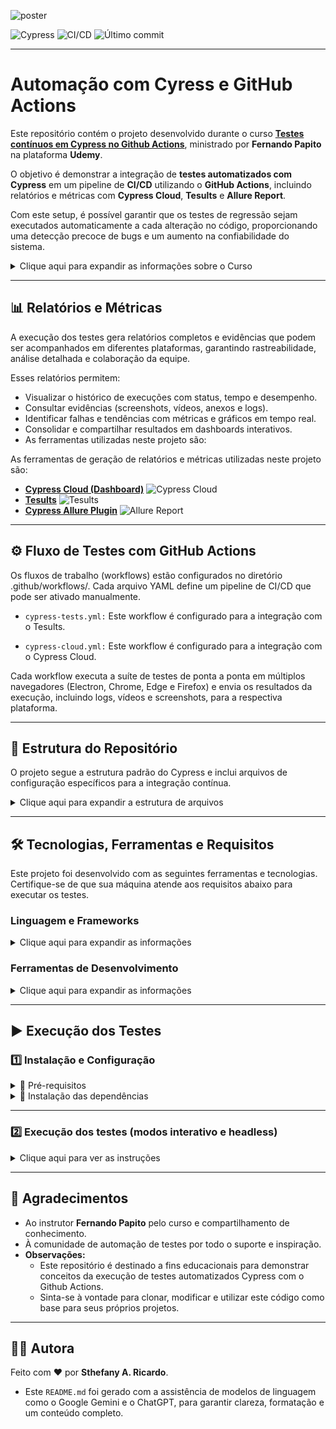 ![poster](./.github/poster.png)

![Cypress](https://img.shields.io/badge/Cypress-Testing-04C38E?logo=cypress) ![CI/CD](https://img.shields.io/github/actions/workflow/status/sthefanyricardo/cypress-actions/cypress-tests.yml?label=CI/CD&logo=github) ![Último commit](https://img.shields.io/github/last-commit/sthefanyricardo/cypress-actions?label=Último%20commit&style=flat&logo=git)

---

# Automação com Cyress e GitHub Actions

Este repositório contém o projeto desenvolvido durante o curso [**Testes contínuos em Cypress no Github Actions**](https://www.udemy.com/course/testes-continuos-em-cypress-no-github-actions/), ministrado por **Fernando Papito** na plataforma **Udemy**.

O objetivo é demonstrar a integração de **testes automatizados com Cypress** em um pipeline de **CI/CD** utilizando o **GitHub Actions**, incluindo relatórios e métricas com **Cypress Cloud**, **Tesults** e **Allure Report**.

Com este setup, é possível garantir que os testes de regressão sejam executados automaticamente a cada alteração no código, proporcionando uma detecção precoce de bugs e um aumento na confiabilidade do sistema.

<details>
  <summary>Clique aqui para expandir as informações sobre o Curso</summary>

  ### 🎯 Objetivo

  O principal objetivo deste projeto é construir um fluxo de trabalho (workflow) de testes contínuos que:

  - 🔄 Automatize a execução dos testes de regressão do Cypress.
  - ⚙️ Utilize o GitHub Actions para orquestrar o pipeline de testes.
  - 📊 Gere relatórios, screenshots e métricas para evidenciar a execução dos testes:
    - ☁️ Integre-se ao Cypress Cloud (antigo Cypress Dashboard) para uma visualização detalhada do histórico de testes.
    - ☁️ Integre-se ao Tesults para uma visualização detalhada do histórico de testes.
    - ☁️ Integre-se ao Allure Report para uma visualização detalhada do histórico de testes.
  
  --- 

  ### 📑 Conteúdo do Curso

  Durante o curso, foram aplicados os seguintes conceitos:

  - Construção de Pipelines e Workflows de CI/CD: Criação de arquivos .yml para automatizar a execução dos testes no GitHub Actions.
  - Testes Contínuos com Cypress: Configuração e execução dos testes de regressão de forma automática, garantindo a detecção precoce de bugs.
  - Geração de Relatórios e Métricas: Configuração de integrações para gerar evidências de execução (vídeos, screenshots) e dashboards com relatórios detalhados.

</details>

---

## 📊 Relatórios e Métricas

A execução dos testes gera relatórios completos e evidências que podem ser acompanhados em diferentes plataformas, garantindo rastreabilidade, análise detalhada e colaboração da equipe.

Esses relatórios permitem:
- Visualizar o histórico de execuções com status, tempo e desempenho.
- Consultar evidências (screenshots, vídeos, anexos e logs).
- Identificar falhas e tendências com métricas e gráficos em tempo real.
- Consolidar e compartilhar resultados em dashboards interativos.
- As ferramentas utilizadas neste projeto são:

As ferramentas de geração de relatórios e métricas utilizadas neste projeto são:
- [**Cypress Cloud (Dashboard)**](https://cloud.cypress.io/) ![Cypress Cloud](https://img.shields.io/badge/Cypress%20Cloud-Dashboard-04C38E?logo=cypress)  
- [**Tesults**](https://www.tesults.com/) ![Tesults](https://img.shields.io/badge/Tesults-Results-3F7CAC)  
- [**Cypress Allure Plugin**](https://github.com/Shelex/cypress-allure-plugin) ![Allure Report](https://img.shields.io/badge/Allure-Reports-E91E63?logo=allure)

---

## ⚙️ Fluxo de Testes com GitHub Actions

Os fluxos de trabalho (workflows) estão configurados no diretório .github/workflows/. Cada arquivo YAML define um pipeline de CI/CD que pode ser ativado manualmente.

- ```cypress-tests.yml:``` Este workflow é configurado para a integração com o Tesults.

- ```cypress-cloud.yml:``` Este workflow é configurado para a integração com o Cypress Cloud.

Cada workflow executa a suíte de testes de ponta a ponta em múltiplos navegadores (Electron, Chrome, Edge e Firefox) e envia os resultados da execução, incluindo logs, vídeos e screenshots, para a respectiva plataforma.

---

## 📁 Estrutura do Repositório

O projeto segue a estrutura padrão do Cypress e inclui arquivos de configuração específicos para a integração contínua.

<details>
  <summary>Clique aqui para expandir a estrutura de arquivos</summary>

  ```text
  📦 cypress-actions/
  ┣ 📂 .github/
  ┃ └── workflows/
  ┃     ┣ 📜 cypress-cloud.yml     # Workflow para execução de testes no Cypress Cloud
  ┃     ┗ 📜 cypress-tests.yml     # Workflow para execução básica de testes
  ┣ 📂 cypress/
  ┃ ┣ 📂 e2e/
  ┃ ┃ ┗ 📜 login.cy.js           # Exemplo de um caso de teste e2e
  ┃ ┗ 📂 support/
  ┃     ┣ 📜 commands.js           # Comandos customizados do Cypress
  ┃     ┗ 📜 e2e.js                # Arquivo de suporte
  ┣ 📜 .gitignore                    # Arquivos e pastas a serem ignorados pelo Git
  ┣ 📜 cypress.config.js             # Arquivo de configuração global do Cypress
  ┣ 📜 package-lock.json             # Controle de versões exatas das dependências
  ┣ 📜 package.json                  # Lista as dependências e scripts do projeto
  ┣ 📜 README.md                     # Documentação principal do repositório
  ┣ 📜 runner-chrome.js              # Script para execução com Chrome
  ┣ 📜 runner-edge.js                # Script para execução com Edge
  ┣ 📜 runner-electron.js            # Script para execução com Electron
  ┣ 📜 runner-firefox.js             # Script para execução com Firefox
  ┣ 📜 runner.js                     # Script principal de execução
  ┗ 📜 yarn.lock                     # Controle de versões exatas das dependências
  ```

</details>

---

## 🛠️ Tecnologias, Ferramentas e Requisitos

Este projeto foi desenvolvido com as seguintes ferramentas e tecnologias. Certifique-se de que sua máquina atende aos requisitos abaixo para executar os testes.

### Linguagem e Frameworks

<details>
  <summary>Clique aqui para expandir as informações</summary>

  - [**JavaScript**](https://developer.mozilla.org/pt-BR/docs/Web/JavaScript) → Linguagem utilizada para implementação dos testes.  
  - [**Cypress**](https://www.cypress.io/) → Framework de automação de testes end-to-end para aplicações web.  
  - [**Node.js**](https://nodejs.org/en/download) + **npm**/**Yarn** → Ambiente de execução e gerenciamento de dependências.  
  - [**Java**](https://www.java.com/en/) → Necessário para geração de relatórios com o [cypress-allure-plugin](https://github.com/Shelex/cypress-allure-plugin).  

</details>

### Ferramentas de Desenvolvimento

<details>
  <summary>Clique aqui para expandir as informações</summary>

  - [**Visual Studio Code**](https://code.visualstudio.com/download) → IDE utilizada para desenvolvimento e manutenção dos testes.  
  - [**Git**](https://git-scm.com/downloads) → Controle de versão.  
  - [**GitHub**](https://github.com) → Repositório remoto para versionamento e compartilhamento do código.  

</details>

---

## ▶️ Execução dos Testes

### 1️⃣ Instalação e Configuração

<details>
  <summary>🔹 Pré-requisitos</summary>

  Antes de executar os testes, certifique-se de que possui os seguintes itens instalados na sua máquina:

  1. **Ferramentas de linha de comando (CLI)**
  As ferramentas de terminal, também conhecidas como linha de comando (command-line interface ou CLI), é necessária para fazer as instalações, configurar o ambiente e executar os testes.
      - [Windows Terminal](https://apps.microsoft.com/detail/9n0dx20hk701?hl=pt-BR&gl=BR) e Prompt de Comando: São as ferramentas padrão no Windows.
        - **Tutoriais de instalação:**
          - [Terminal do WINDOWS - APRENDA COMO USAR!](https://www.youtube.com/watch?v=3VlV3EoOi_A)
          - [Comandos do Prompt do Windows Que Você Deveria Saber](https://www.youtube.com/watch?v=66ta9rPcRZs&t=34s)
      - [Git Bash](https://git-scm.com/downloads): É um emulador de terminal que vem com o Git, muito popular no Windows.
        - **Tutoriais de instalação:**
          - [Instalando Git e GitHub no PC - @Curso em Vídeo HTML5 e CSS3](https://www.youtube.com/watch?v=NgWExh3bswg)
          - [Git e Github Tutorial completo - Introdução prática para iniciantes](https://www.youtube.com/watch?v=_hZf1teRFNg&t=293s)
      - [CMDER](https://cmder.app/): É uma ferramenta de terceiros que oferece uma experiência de terminal mais completa e amigável.
        - **Tutoriais de instalação:**
          - [Instalando um terminal no windows - [Cmder]](https://www.youtube.com/watch?v=2pNZgvzrZdU)
          - [#FADEV - 03 Instalando e conhecendo o Cmder](https://www.youtube.com/watch?v=tg7dQi6BLEw)

  2. **Node.js:**
      - Versão neste projeto: 22.14.0 LTS
      - [Faça o download do Node.js](https://nodejs.org/en/download)
      - Gerenciadores de pacotes:
          - npm versão 11.5.2.
          - yarn versão 4.6.0 (via **Corepack**).
              - Habilitar com o comando abaixo, após instalar o Node.js:
              ``` bash
              corepack enable
              ```
      - **Tutoriais de instalação:**
        - [Como instalar o NodeJS no WINDOWS](https://www.youtube.com/watch?v=_sEwOXCKw4c)
        - [O que é o Corepack e como você pode usá-lo?](https://blog.lsantos.dev/corepack/)


  3. **Java:**
      - Versão neste projeto: openjdk 21.0.8 LTS
      - [Faça o download do Java JDK Zulu](https://www.azul.com/downloads/?os=windows&package=jdk#zulu)
      - **Tutoriais de instalação:**
        - [Instalar Java JDK 21 no Windows - OpenJDK Zulu (YouTube)](https://www.youtube.com/watch?v=wZLtazPZiDE)
        - [Documentação de instalação do site da Azul](https://docs.azul.com/core/install/windows)
      > ℹ️ **Observação:** É necessário para a geração de relatórios com o **Cypress Allure Plugin**.

  4. **Git**
      - [Faça o download do Git](https://git-scm.com/downloads)
      - **Tutoriais de instalação:** 
        - [Instalando Git e GitHub no PC - @Curso em Vídeo HTML5 e CSS3](https://www.youtube.com/watch?v=NgWExh3bswg)
        - [Git e Github Tutorial completo - Introdução prática para iniciantes](https://www.youtube.com/watch?v=_hZf1teRFNg&t=293s)

  5. **Editor de Código (IDE)**
      - [Visual Studio Code](https://code.visualstudio.com/download) ou outra IDE compatível com Cypress.
      - **Tutoriais de instalação:**
        - [Instalação do VS Code para Programação em HTML e CSS (Visual Studio Code)](https://www.youtube.com/watch?v=WyXcfCPlIlk)
        - [Instalando todas as ferramentas - @Curso em Vídeo HTML5 e CSS3](https://www.youtube.com/watch?v=UForX7ehChM)

  > ℹ️ **Observação:** O instrutor do curso indicou o uso de versões específicas. No entanto, este projeto foi testado com as versões mais recentes (Node.js, Cypress, Java e Yarn) e funcionou corretamente.

</details>

<details>
  <summary>🔹 Instalação das dependências</summary>

  Com os pré-requisitos instalados, siga estes passos para instalar as dependências do projeto:

  1. **Abra a sua ferramenta de linha de comando (CLI) e siga os passos a seguir:**

  - **Clonar o repositório via "HTTPS":**
  ```bash
    git clone https://github.com/sthefanyricardo/cypress-actions.git
  ```

  - **Acessar a pasta do projeto:**
  ```bash
    cd cypress-actions
  ```

  - **Instalar as dependências:**
  ```bash
    yarn install
  ```
    
  > ℹ️ **Observação:** O instrutor do curso indicou o uso de versões específicas. No entanto, este projeto foi testado com as versões mais recentes (Node.js e Cypress) e funcionou corretamente.

</details>

---

### 2️⃣ Execução dos testes (modos interativo e headless)

<details>
  <summary>Clique aqui para ver as instruções</summary>

  Abra o terminal na pasta principal do projeto:
  ```bash
  cd .../cypress-actions
  ```

  1. **Modo Interativo (GUI)**
  - Execute o comando para abrir a interface gráfica do Cypress:
    ```bash
    yarn cypress open
    ```
  - Na interface do Cypress:
    1. Clique em Continue
    2. Em Welcome to Cypress!, selecione E2E Testing
    3. Escolha o navegador (o padrão é Electron)
    4. Clique em Start E2E Testing in {navegador escolhido}
    5. Acesse: cypress-actions > Specs > E2E specs > cypress/e2e
      - Clique em home para executar a suíte de testes home
      - Clique em tasks para executar a suíte de testes tasks
  > ℹ️ Qualquer edição e salvamento no arquivos executa automaticamente a suíte selecionada na interface gráfica do Cypress.

  2. **Modo Headless (CLI)**
  - Executar todos os testes:
  ``` bash
  yarn cypress run
  ```
  > ℹ️ Executa todos os testes da pasta cypress/e2e em modo headless.

  - Executar testes em navegador específico:
  ``` bash
  yarn cypress run --browser chrome
  ```
  > ℹ️ Os resultados são exibidos diretamente no terminal.

  - Gerar vídeos da execução:
  No arquivo cypress.config.js, adicione a opção:
  ``` javascript
    module.exports = {
      e2e: {
        video: true
      },
    };
  ```

  > ℹ️ Após isso, os [vídeos serão gravados automaticamente ](https://docs.cypress.io/app/guides/screenshots-and-videos) na pasta padrão do Cypress, nas execuções em modo headless.


  3. **Modo Headless com Relatório Allure Report**
  - Execute os testes gerando o relatório com o [Cypress Allure Plugin](https://github.com/Shelex/cypress-allure-plugin):
  ```bash
  yarn cypress run --env allure=true
  ```

</details>

---

## 📌 Agradecimentos

- Ao instrutor **Fernando Papito** pelo curso e compartilhamento de conhecimento.
- À comunidade de automação de testes por todo o suporte e inspiração.
- **Observações:**  
  - Este repositório é destinado a fins educacionais para demonstrar conceitos da execução de testes automatizados Cypress com o Github Actions.  
  - Sinta-se à vontade para clonar, modificar e utilizar este código como base para seus próprios projetos.  

---

## 🙋‍♀️ Autora

Feito com ❤️ por **Sthefany A. Ricardo**.

- Este `README.md` foi gerado com a assistência de modelos de linguagem como o Google Gemini e o ChatGPT, para garantir clareza, formatação e um conteúdo completo.
